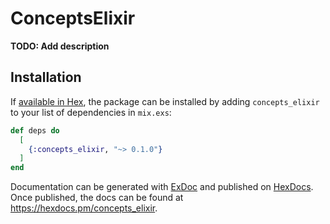 # ConceptsElixir

**TODO: Add description**

## Installation

If [available in Hex](https://hex.pm/docs/publish), the package can be installed
by adding `concepts_elixir` to your list of dependencies in `mix.exs`:

```elixir
def deps do
  [
    {:concepts_elixir, "~> 0.1.0"}
  ]
end
```

Documentation can be generated with [ExDoc](https://github.com/elixir-lang/ex_doc)
and published on [HexDocs](https://hexdocs.pm). Once published, the docs can
be found at <https://hexdocs.pm/concepts_elixir>.

